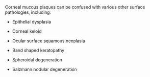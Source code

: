 Corneal mucous plaques can be confused with various other surface pathologies, including:

- Epithelial dysplasia

- Corneal keloid

- Ocular surface squamous neoplasia

- Band shaped keratopathy

- Spheroidal degeneration

- Salzmann nodular degeneration
